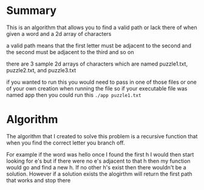 # Summary

This is an algorithm that allows you to find a valid path or lack there of when given a word and a 2d array of characters

a valid path means that the first letter must be adjacent to the second and the second must be adjacent to the third and so on

there are 3 sample 2d arrays of characters which are named puzzle1.txt, puzzle2.txt, and puzzle3.txt

if you wanted to run this you would need to pass in one of those files or one of your own creation when running the file so if your executable file was named app then you could run this
`./app puzzle1.txt`

# Algorithm

The algorithm that I created to solve this problem is a recursive function that when you find the correct letter you branch off. 

For example if the word was hello once I found the first h I would then start looking for e's but if there were no e's adjacent to that h then my function would go and find a new h. If no other h's exist then there wouldn't be a solution. However if a solution exists the alogirthm will return the first path that works and stop there

